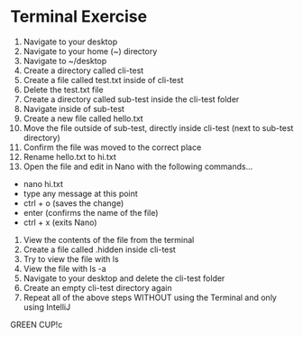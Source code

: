 # Terminal Exercise

1. Navigate to your desktop
1. Navigate to your home (~) directory
1. Navigate to ~/desktop
1. Create a directory called cli-test
1. Create a file called test.txt inside of cli-test
1. Delete the test.txt file
1. Create a directory called sub-test inside the cli-test folder
1. Navigate inside of sub-test
1. Create a new file called hello.txt
1. Move the file outside of sub-test, directly inside cli-test (next to sub-test directory)
1. Confirm the file was moved to the correct place
1. Rename hello.txt to hi.txt
1. Open the file and edit in Nano with the following commands...
  - nano hi.txt
  - type any message at this point
  - ctrl + o (saves the change)
  - enter (confirms the name of the file)
  - ctrl + x (exits Nano)
1. View the contents of the file from the terminal
1. Create a file called .hidden inside cli-test
1. Try to view the file with ls
1. View the file with ls -a
1. Navigate to your desktop and delete the cli-test folder
1. Create an empty cli-test directory again
1. Repeat all of the above steps WITHOUT using the Terminal and only using IntelliJ

GREEN CUP!c